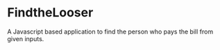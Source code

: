 # FindtheLooser
A Javascript based application to find the person who pays the bill from given inputs.
